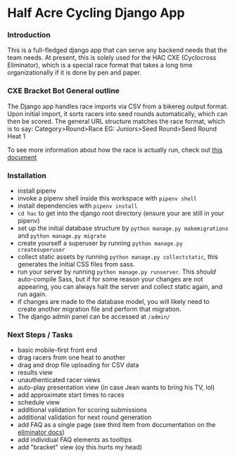 # Half Acre Cycling Django App
### Introduction
This is a full-fledged django app that can serve any backend needs that the team needs.
At present, this is solely used for the HAC CXE (Cyclocross Eliminator), which is a special race format
that takes a long time organizationally if it is done by pen and paper. 

### CXE Bracket Bot General outline
The Django app handles race imports via CSV from a bikereg output format.
Upon initial import, it sorts racers into seed rounds automatically, which can then be scored.
The general URL structure matches the race format, which is to say:
Category>Round>Race
EG: Juniors>Seed Round>Seed Round Heat 1

To see more information about how the race is actually run, check out [this document](eliminator.md)

### Installation
- install pipenv
- invoke a pipenv shell inside this workspace with `pipenv shell`
- install dependencies with `pipenv install`
- `cd hac` to get into the django root directory (ensure your are still in your pipenv)
- set up the initial database structure by `python manage.py makemigrations` and `python manage.py migrate`
- create yourself a superuser by running `python manage.py createsuperuser`
- collect static assets by running `python manage.py collectstatic`, this generates the initial CSS files from sass.
- run your server by running `python manage.py runserver`. This _should_ auto-compile Sass, but if for some reason your changes are not appearing,
you can always halt the server and collect static again, and run again.
- if changes are made to the database model, you will likely need to create another migration file and perform that migration.
- The django admin panel can be accessed at `/admin/`

### Next Steps / Tasks
- basic mobile-first front end
- drag racers from one heat to another
- drag and drop file uploading for CSV data
- results view
- unauthenticated racer views
- auto-play presentation view (in case Jean wants to bring his TV, lol)
- add approximate start times to races
- schedule view
- additional validation for scoring submissions
- additional validation for next round generation
- add FAQ as a single page (see third item from documentation on the [eliminator docs](eliminator.md))
- add individual FAQ elements as tooltips
- add "bracket" view (oy this hurts my head)
